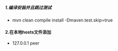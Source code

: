 ##### 1.编译安装并且跳过测试
* mvn clean compile install  -Dmaven.test.skip=true

#### 2.在本地hosts文件添加
* 127.0.0.1	peer
